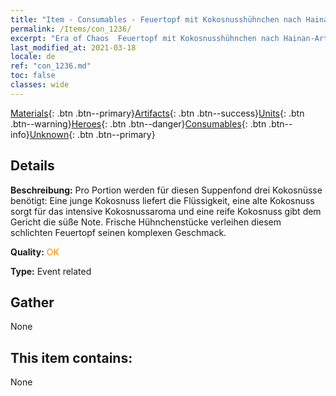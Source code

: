 ```yaml
---
title: "Item - Consumables - Feuertopf mit Kokosnusshühnchen nach Hainan-Art"
permalink: /Items/con_1236/
excerpt: "Era of Chaos  Feuertopf mit Kokosnusshühnchen nach Hainan-Art"
last_modified_at: 2021-03-18
locale: de
ref: "con_1236.md"
toc: false
classes: wide
---
```

 [Materials](/de/Items/){: .btn .btn--primary}[Artifacts](/de/Items/Artifacts/){: .btn .btn--success}[Units](/de/Items/Units/){: .btn .btn--warning}[Heroes](/de/Items/Heroes/){: .btn .btn--danger}[Consumables](/de/Items/Consumables/){: .btn .btn--info}[Unknown](/de/Items/Unknown/){: .btn .btn--primary}

## Details
 **Beschreibung:** Pro Portion werden für diesen Suppenfond drei Kokosnüsse benötigt: Eine junge Kokosnuss liefert die Flüssigkeit, eine alte Kokosnuss sorgt für das intensive Kokosnussaroma und eine reife Kokosnuss gibt dem Gericht die süße Note. Frische Hühnchenstücke verleihen diesem schlichten Feuertopf seinen komplexen Geschmack.

 **Quality:** <span style="color: #FF8C00">OK</span>

 **Type:** Event related

## Gather

  None

## This item contains:

  None

